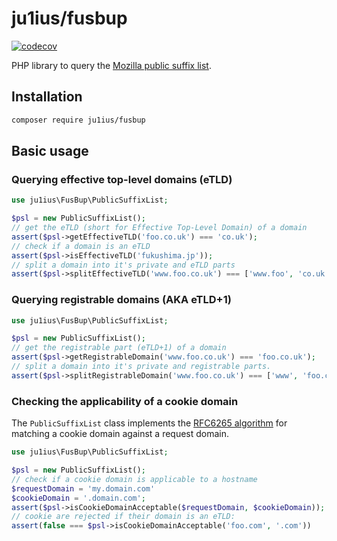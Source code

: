 # ju1ius/fusbup

[![codecov](https://codecov.io/gh/ju1ius/fusbup/branch/main/graph/badge.svg?token=bcrU1ru7IF)](https://codecov.io/gh/ju1ius/fusbup)

PHP library to query the [Mozilla public suffix list](https://publicsuffix.org/).

## Installation

```sh
composer require ju1ius/fusbup
```

## Basic usage

### Querying effective top-level domains (eTLD)

```php
use ju1ius\FusBup\PublicSuffixList;

$psl = new PublicSuffixList();
// get the eTLD (short for Effective Top-Level Domain) of a domain
assert($psl->getEffectiveTLD('foo.co.uk') === 'co.uk');
// check if a domain is an eTLD
assert($psl->isEffectiveTLD('fukushima.jp'));
// split a domain into it's private and eTLD parts
assert($psl->splitEffectiveTLD('www.foo.co.uk') === ['www.foo', 'co.uk']);
```

### Querying registrable domains (AKA eTLD+1)

```php
use ju1ius\FusBup\PublicSuffixList;

$psl = new PublicSuffixList();
// get the registrable part (eTLD+1) of a domain
assert($psl->getRegistrableDomain('www.foo.co.uk') === 'foo.co.uk');
// split a domain into it's private and registrable parts.
assert($psl->splitRegistrableDomain('www.foo.co.uk') === ['www', 'foo.co.uk']);
```

### Checking the applicability of a cookie domain

The `PublicSuffixList` class implements the
[RFC6265 algorithm](https://httpwg.org/specs/rfc6265.html#cookie-domain)
for matching a cookie domain against a request domain.

```php
use ju1ius\FusBup\PublicSuffixList;

$psl = new PublicSuffixList();
// check if a cookie domain is applicable to a hostname
$requestDomain = 'my.domain.com'
$cookieDomain = '.domain.com';
assert($psl->isCookieDomainAcceptable($requestDomain, $cookieDomain));
// cookie are rejected if their domain is an eTLD:
assert(false === $psl->isCookieDomainAcceptable('foo.com', '.com'))
```
